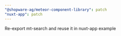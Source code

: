 ```yaml
---
"@shopware-ag/meteor-component-library": patch
"nuxt-app": patch
---
```


Re-export mt-search and reuse it in nuxt-app example
